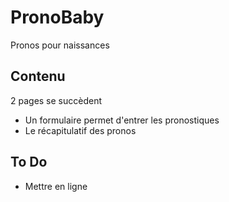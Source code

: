# PronoBaby
Pronos pour naissances

## Contenu
2 pages se succèdent
* Un formulaire permet d'entrer les pronostiques
* Le récapitulatif des pronos

## To Do
* Mettre en ligne
